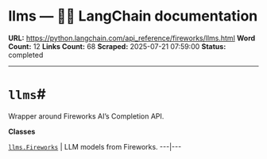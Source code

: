 # llms — 🦜🔗 LangChain  documentation

**URL:** https://python.langchain.com/api_reference/fireworks/llms.html
**Word Count:** 12
**Links Count:** 68
**Scraped:** 2025-07-21 07:59:00
**Status:** completed

---

# `llms`\#

Wrapper around Fireworks AI’s Completion API.

**Classes**

[`llms.Fireworks`](https://python.langchain.com/api_reference/fireworks/llms/langchain_fireworks.llms.Fireworks.html#langchain_fireworks.llms.Fireworks "langchain_fireworks.llms.Fireworks") | LLM models from Fireworks.   ---|---